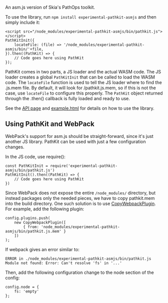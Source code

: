 An asm.js version of Skia's PathOps toolkit.

To use the library, run `npm install experimental-pathkit-asmjs` and then simply include it:

    <script src="/node_modules/experimental-pathkit-asmjs/bin/pathkit.js"></script>
    PathKitInit({
        locateFile: (file) => '/node_modules/experimental-pathkit-asmjs/bin/'+file,
    }).then((PathKit) => {
        // Code goes here using PathKit
    });

PathKit comes in two parts, a JS loader and the actual WASM code. The JS loader creates
a global `PathKitInit` that can be called to load the WASM code. The `locateFile` function
is used to tell the JS loader where to find the .js.mem file. By default, it will
look for /pathkit.js.mem, so if this is not the case, use `locateFile` to configure
this properly.
The `PathKit` object returned through the .then() callback is fully loaded and ready to use.

See the [API page](https://skia.org/user/modules/pathkit) and
[example.html](https://github.com/google/skia/blob/master/experimental/pathkit/npm-asmjs/example.html)
for details on how to use the library.

Using PathKit and WebPack
-------------------------

WebPack's support for asm.js should be straight-forward, since it's just another JS library. PathKit can be
used with just a few configuration changes.

In the JS code, use require():

    const PathKitInit = require('experimental-pathkit-asmjs/bin/pathkit.js')
    PathKitInit().then((PathKit) => {
        // Code goes here using PathKit
    })

Since WebPack does not expose the entire `/node_modules/` directory, but instead
packages only the needed pieces, we have to copy pathkit.mem into the build directory.
One such solution is to use [CopyWebpackPlugin](https://github.com/webpack-contrib/copy-webpack-plugin).
For example, add the following plugin:

    config.plugins.push(
        new CopyWebpackPlugin([
            { from: 'node_modules/experimental-pathkit-asmjs/bin/pathkit.js.mem' }
        ])
    );

If webpack gives an error similar to:

    ERROR in ./node_modules/experimental-pathkit-asmjs/bin/pathkit.js
    Module not found: Error: Can't resolve 'fs' in '...'

Then, add the following configuration change to the node section of the config:

    config.node = {
        fs: 'empty'
    };
